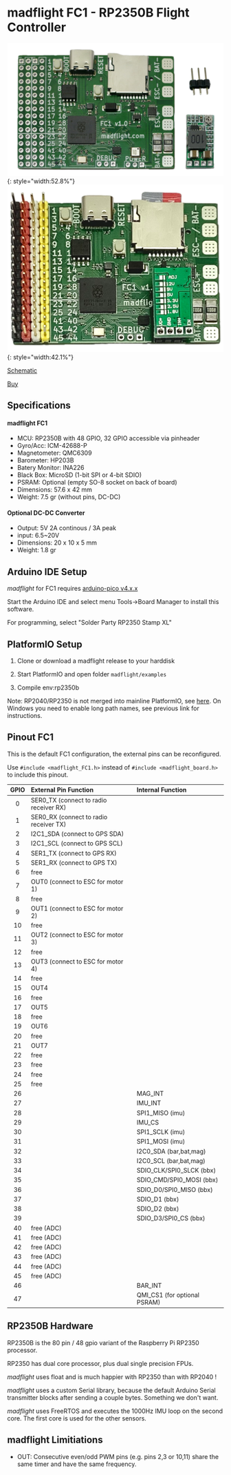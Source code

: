# madflight FC1 - RP2350B Flight Controller

![](img/madflight-FC1-1.png){: style="width:52.8%"} ![](img/madflight-FC1-2.png){: style="width:42.1%"}

[Schematic](/img/madflight-FC1.pdf)

[Buy](https://www.tindie.com/products/madflight/flight-controller-raspberry-pi-rp2350b/)

## Specifications

#### madflight FC1

- MCU: RP2350B with 48 GPIO, 32 GPIO accessible via pinheader
- Gyro/Acc: ICM-42688-P
- Magnetometer: QMC6309
- Barometer: HP203B
- Batery Monitor: INA226
- Black Box: MicroSD (1-bit SPI or 4-bit SDIO)
- PSRAM: Optional (empty SO-8 socket on back of board)
- Dimensions: 57.6 x 42 mm
- Weight: 7.5 gr (without pins, DC-DC)

#### Optional DC-DC Converter

- Output: 5V 2A continous / 3A peak
- input: 6.5~20V
- Dimensions: 20 x 10 x 5 mm
- Weight: 1.8 gr

## Arduino IDE Setup

_madflight_ for FC1 requires [arduino-pico v4.x.x](https://github.com/earlephilhower/arduino-pico)

Start the Arduino IDE and select menu Tools->Board Manager to install this software.

For programming, select "Solder Party RP2350 Stamp XL"

## PlatformIO Setup

1. Clone or download a madflight release to your harddisk

2. Start PlatformIO and open folder `madflight/examples`

3. Compile env:rp2350b

Note: RP2040/RP2350 is not merged into mainline PlatformIO, see [here](https://arduino-pico.readthedocs.io/en/latest/platformio.html). On Windows you need to enable long path names, see previous link for instructions.

## Pinout FC1

This is the default FC1 configuration, the external pins can be reconfigured. 

Use `#include <madflight_FC1.h>` instead of `#include <madflight_board.h>` to include this pinout. 

| GPIO | External Pin Function | Internal Function |
|:-:|:-|:-|
 0 | SER0_TX (connect to radio receiver RX) | 
 1 | SER0_RX (connect to radio receiver TX) | 
 2 | I2C1_SDA (connect to GPS SDA) | 
 3 | I2C1_SCL (connect to GPS SCL) | 
 4 | SER1_TX (connect to GPS RX) | 
 5 | SER1_RX (connect to GPS TX) | 
 6 | free | 
 7 | OUT0 (connect to ESC for motor 1) | 
 8 | free | 
 9 | OUT1 (connect to ESC for motor 2) | 
10 | free | 
11 | OUT2 (connect to ESC for motor 3) | 
12 | free | 
13 | OUT3 (connect to ESC for motor 4) | 
14 | free | 
15 | OUT4 | 
16 | free | 
17 | OUT5 | 
18 | free | 
19 | OUT6 | 
20 | free | 
21 | OUT7 | 
22 | free | 
23 | free | 
24 | free | 
25 | free | 
26 |  | MAG_INT
27 |  | IMU_INT
28 |  | SPI1_MISO (imu)
29 |  | IMU_CS
30 |  | SPI1_SCLK (imu)
31 |  | SPI1_MOSI (imu)
32 |  | I2C0_SDA (bar,bat,mag)
33 |  | I2C0_SCL (bar,bat,mag)
34 |  | SDIO_CLK/SPI0_SLCK (bbx)
35 |  | SDIO_CMD/SPI0_MOSI (bbx)
36 |  | SDIO_D0/SPI0_MISO (bbx)
37 |  | SDIO_D1 (bbx)
38 |  | SDIO_D2 (bbx)
39 |  | SDIO_D3/SPI0_CS (bbx)
40 | free (ADC) | 
41 | free (ADC) | 
42 | free (ADC) | 
43 | free (ADC) | 
44 | free (ADC) | 
45 | free (ADC) | 
46 |  | BAR_INT
47 |  | QMI_CS1 (for optional PSRAM)


## RP2350B Hardware

RP2350B is the 80 pin / 48 gpio variant of the Raspberry Pi RP2350 processor.

RP2350 has dual core processor, plus dual single precision FPUs.

_madflight_ uses float and is much happier with RP2350 than with RP2040 !

_madflight_ uses a custom Serial library, because the default Arduino Serial transmitter blocks after sending a couple bytes. Something we don't want.

_madflight_ uses FreeRTOS and executes the 1000Hz IMU loop on the second core. The first core is used for the other sensors.

## madflight Limitiations

- OUT: Consecutive even/odd PWM pins (e.g. pins 2,3 or 10,11) share the same timer and have the same frequency.
